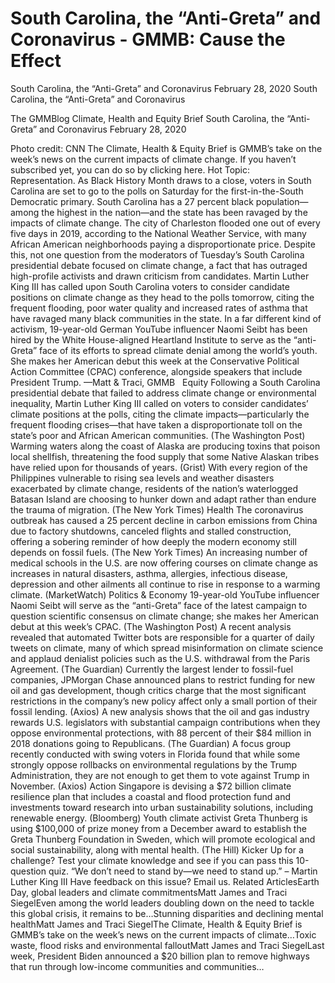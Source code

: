 # South Carolina, the “Anti-Greta” and Coronavirus - GMMB: Cause the Effect


South Carolina, the “Anti-Greta” and Coronavirus
February 28, 2020
South Carolina, the “Anti-Greta” and Coronavirus
 
The GMMBlog
Climate, Health and Equity Brief South Carolina, the “Anti-Greta” and Coronavirus
February 28, 2020
 
Photo credit: CNN
The Climate, Health & Equity Brief is GMMB’s take on the week’s news on the current impacts of climate change. If you haven’t subscribed yet, you can do so by clicking here.
Hot Topic: Representation. As Black History Month draws to a close, voters in South Carolina are set to go to the polls on Saturday for the first-in-the-South Democratic primary. South Carolina has a 27 percent black population—among the highest in the nation—and the state has been ravaged by the impacts of climate change. The city of Charleston flooded one out of every five days in 2019, according to the National Weather Service, with many African American neighborhoods paying a disproportionate price.
Despite this, not one question from the moderators of Tuesday’s South Carolina presidential debate focused on climate change, a fact that has outraged high-profile activists and drawn criticism from candidates. Martin Luther King III has called upon South Carolina voters to consider candidate positions on climate change as they head to the polls tomorrow, citing the frequent flooding, poor water quality and increased rates of asthma that have ravaged many black communities in the state.
In a far different kind of activism, 19-year-old German YouTube influencer Naomi Seibt has been hired by the White House-aligned Heartland Institute to serve as the “anti-Greta” face of its efforts to spread climate denial among the world’s youth.  She makes her American debut this week at the Conservative Political Action Committee (CPAC) conference, alongside speakers that include President Trump.
—Matt & Traci, GMMB
 
Equity
Following a South Carolina presidential debate that failed to address climate change or environmental inequality, Martin Luther King III called on voters to consider candidates’ climate positions at the polls, citing the climate impacts—particularly the frequent flooding crises—that have taken a disproportionate toll on the state’s poor and African American communities. (The Washington Post)
Warming waters along the coast of Alaska are producing toxins that poison local shellfish, threatening the food supply that some Native Alaskan tribes have relied upon for thousands of years. (Grist)
With every region of the Philippines vulnerable to rising sea levels and weather disasters exacerbated by climate change, residents of the nation’s waterlogged Batasan Island are choosing to hunker down and adapt rather than endure the trauma of migration. (The New York Times)
Health
The coronavirus outbreak has caused a 25 percent decline in carbon emissions from China due to factory shutdowns, canceled flights and stalled construction, offering a sobering reminder of how deeply the modern economy still depends on fossil fuels. (The New York Times)
An increasing number of medical schools in the U.S. are now offering courses on climate change as increases in natural disasters, asthma, allergies, infectious disease, depression and other ailments all continue to rise in response to a warming climate. (MarketWatch)
Politics & Economy
19-year-old YouTube influencer Naomi Seibt will serve as the “anti-Greta” face of the latest campaign to question scientific consensus on climate change; she makes her American debut at this week’s CPAC. (The Washington Post)
A recent analysis revealed that automated Twitter bots are responsible for a quarter of daily tweets on climate, many of which spread misinformation on climate science and applaud denialist policies such as the U.S. withdrawal from the Paris Agreement. (The Guardian)
Currently the largest lender to fossil-fuel companies, JPMorgan Chase announced plans to restrict funding for new oil and gas development, though critics charge that the most significant restrictions in the company’s new policy affect only a small portion of their fossil lending. (Axios)
A new analysis shows that the oil and gas industry rewards U.S. legislators with substantial campaign contributions when they oppose environmental protections, with 88 percent of their $84 million in 2018 donations going to Republicans. (The Guardian)
A focus group recently conducted with swing voters in Florida found that while some strongly oppose rollbacks on environmental regulations by the Trump Administration, they are not enough to get them to vote against Trump in November. (Axios)
Action
Singapore is devising a $72 billion climate resilience plan that includes a coastal and flood protection fund and investments toward research into urban sustainability solutions, including renewable energy. (Bloomberg)
Youth climate activist Greta Thunberg is using $100,000 of prize money from a December award to establish the Greta Thunberg Foundation in Sweden, which will promote ecological and social sustainability, along with mental health. (The Hill)
Kicker
Up for a challenge? Test your climate knowledge and see if you can pass this 10-question quiz.
“We don’t need to stand by—we need to stand up.”
– Martin Luther King III
Have feedback on this issue? Email us.
Related ArticlesEarth Day, global leaders and climate commitmentsMatt James and Traci SiegelEven among the world leaders doubling down on the need to tackle this global crisis, it remains to be…Stunning disparities and declining mental healthMatt James and Traci SiegelThe Climate, Health & Equity Brief is GMMB’s take on the week’s news on the current impacts of climate…Toxic waste, flood risks and environmental falloutMatt James and Traci SiegelLast week, President Biden announced a $20 billion plan to remove highways that run through low-income communities and communities…
